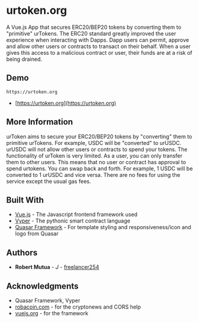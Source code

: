 # urtoken.org

A Vue.js App that secures ERC20/BEP20 tokens by converting them to "primitive" urTokens.
The ERC20 standard greatly improved the user experience when
interacting with Dapps. Dapp users can permit, approve and allow
other users or contracts to transact on their behalf. When a user
gives this access to a malicious contract or user, their funds are
at a risk of being drained.
## Demo
```
https://urtoken.org
```
* [https://urtoken.org](https://urtoken.org)

## More Information
urToken aims to secure your ERC20/BEP20 tokens by "converting"
them to primitive urTokens. For example, USDC will be
"converted" to urUSDC. urUSDC will not allow other users or
contracts to spend your tokens. The functionality of urToken is
very limited. As a user, you can only transfer them to other
users. This means that no user or contract has approval to spend
urtokens. You can swap back and forth. For example, 1 USDC will
be converted to 1 urUSDC and vice versa. There are no fees for
using the service except the usual gas fees.

## Built With

* [Vue.js](https://vuejs.org/) - The Javascript frontend framework used
* [Vyper](https://vyper.readthedocs.io/en/stable/) - The pythonic smart contract language
* [Quasar Framework](https://quasar.dev/) - For template styling and responsiveness/icon and logo from Quasar 


## Authors

* **Robert Mutua** - *J* - [freelancer254](https://github.com/freelancer254)



## Acknowledgments

* Quasar Framework, Vyper
* [robacoin.com](https://robacoin.com/) - for the cryptonews and CORS help
* [vuejs.org](https://vuejs.org/) - for the framework




